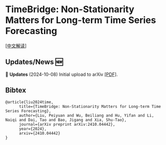 # TimeBridge: Non-Stationarity Matters for Long-term Time Series Forecasting
[[中文解读](https://mp.weixin.qq.com/s/bCEWRvU-dBNwa2FxwaTMHQ)]

## Updates/News 🆕

🚩 **Updates** (2024-10-08) Initial upload to arXiv [[PDF]](https://arxiv.org/abs/2410.04442).

## Bibtex

```
@article{liu2024time,
      title={TimeBridge: Non-Stationarity Matters for Long-term Time Series Forecasting}, 
      author={Liu, Peiyuan and Wu, Beiliang and Hu, Yifan and Li, Naiqi and Dai, Tao and Bao, Jigang and Xia, Shu-Tao},
      journal={arXiv preprint arXiv:2410.04442},
      year={2024},
      arxiv={2410.04442}
}
```
